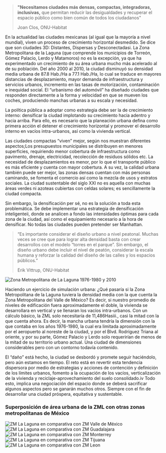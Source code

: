 
> **"Necesitamos ciudades más densas, compactas, integradoras, inclusivas,** que permitan reducir las desigualdades y recuperar el espacio público como bien común de todos los ciudadanos"
>
> Joan Clos, ONU-Habitat

En la actualidad las ciudades mexicanas (al igual que la mayoría a nivel mundial), viven un proceso de crecimiento horizontal desmedido. Se dice que son ciudades 3D: Distantes, Dispersas y Desconectadasi. La Zona Metropolitana de la Laguna (que comprende los municipios de Torreón, Gómez Palacio, Lerdo y Matamoros) no es la excepción, ya que ha experimentado un crecimiento de su área urbana mucho más acelerado al de su población. Del año 2000 al 2010, la ciudad disminuyó su densidad media urbana de 87.8 Hab./Ha a 77.1 Hab./Ha, lo cual se traduce en mayores distancias de desplazamiento, mayor demanda de infraestructura y servicios urbanos, incremento en las tasas de motorización, contaminación e inequidad social. El “urbanismo del automóvil” ha diseñado ciudades que responden directamente a la forma y velocidad en que se mueven los coches, produciendo manchas urbanas a su escala y necesidad.

La política pública a adoptar como estrategia debe ser la de crecimiento interno: densificar la ciudad implotando su crecimiento hacia adentro y hacia arriba. Para ello, es necesario que la planeación urbana defina como primera acción el detener el crecimiento horizontal y promover el desarrollo interno en vacíos intra-urbanos, así como la vivienda vertical.

Las ciudades compactas “viven” mejor, según nos muestran diferentes aspectos;Los presupuestos municipales se distribuyen en menores superficies, requiriendo menor cobertura de infraestructura como pavimento, drenaje, electricidad, recolección de residuos sólidos etc. La necesidad de desplazamientos es menor, por lo que el transporte público es más eficiente y cuenta con mayor cobertura. A su vez, la calidad urbana también puede ser mejor, las zonas densas cuentan con más personas caminando, se fomenta el comercio así como la mezcla de usos y estratos sociales. La ciudad sustentable del siglo XXI no es aquella con muchas áreas verdes ni azoteas cubiertas con celdas solares; es sencillamente la ciudad compacta.

Sin embargo, la densificación per sé, no es la solución a toda esta problemática. Se debe implementar una estrategia de densificación inteligenteii, donde se analicen a fondo las intensidades óptimas para cada zona de la ciudad, así como el equipamiento necesario a la hora de densificar. No todas las ciudades pueden pretender ser Manhattan.

> “Es importante considerar el diseño urbano a nivel peatonal. Muchas veces se cree que para lograr alta  densidad basta con crear desarrollos con el modelo “torres en el parque”. Sin embargo, el diseño urbano  debe incluir el nivel de peatón, considerar la escala humana y reforzar la calidad del diseño de las calles y los espacios públicos.”
>
> Erik Vittrup, ONU-Habitat

<img class="img-responsive" src="la-ciudad-compacta-vive-mejor/01-zml-1976-1980-2010.jpg" alt="Zona Metropolitana de La Laguna 1976-1980 y 2010">

Haciendo un ejercicio de simulación urbana: ¿Qué pasaría si la Zona Metropolitana de la Laguna tuviera la densidad media con la que cuenta la Zona Metropolitana del Valle de México? Es decir, si nuestro promedio de niveles de edificación fuera aproximadamente el doble, la vivienda se desarrollara en vertical y se llenaran los vacíos intra-urbanos. Con un cálculo básico, la ZML solo necesitaría de 11,486Hasiii., casi la mitad con la que cuenta ahora. Es decir, la mancha urbana tendría la dimensión con la que contaba en los años 1976-1980, la cual era limitada aproximadamente por el aeropuerto al noreste de la ciudad, y por el Blvd. Rodríguez Triana al oriente, y por su parte, Gómez Palacio y Lerdo solo requerirían de menos de la mitad de su territorio urbano actual. Una ciudad de dimensiones considerables pero con un contorno todavía contenido.

El “daño” está hecho, la ciudad se desbordó y promete seguir haciéndolo, pero aún estamos en tiempo. El reto está en revertir esta tendencia dispersora por medio de estrategias y acciones de contención y definición de los límites urbanos, fomento a la ocupación de los vacíos, verticalización de la vivienda y reciclaje-aprovechamiento del suelo consolidado.iv Todo esto, implica una negociación del espacio donde se deberá sacrificar algunos aspectos pero se ganarán muchos otros. Siempre con el fin de desarrollar una ciudad próspera, equitativa y sustentable.

### Superposición de área urbana de la ZML con otras zonas metropolitanas de México

<img class="img-responsive" style="float:left" src="la-ciudad-compacta-vive-mejor/02-comparativa-valle-de-mexico.jpg" alt="ZM La Laguna en comparativa con ZM Valle de México"> <img class="img-responsive" style="float:left" src="la-ciudad-compacta-vive-mejor/03-comparativa-guadalajara.jpg" alt="ZM La Laguna en comparativa con ZM Guadalajara"> <img class="img-responsive" style="float:left" src="la-ciudad-compacta-vive-mejor/04-comparativa-monterrey.jpg" alt="ZM La Laguna en comparativa con ZM Monterrey"> <img class="img-responsive" style="float:left" src="la-ciudad-compacta-vive-mejor/05-comparativa-tijuana.jpg" alt="ZM La Laguna en comparativa con ZM Tijuana"> <img class="img-responsive" style="float:left" src="la-ciudad-compacta-vive-mejor/06-comparativa-leon.jpg" alt="ZM La Laguna en comparativa con ZM Leon">

<div style="clear:left;"></div>
